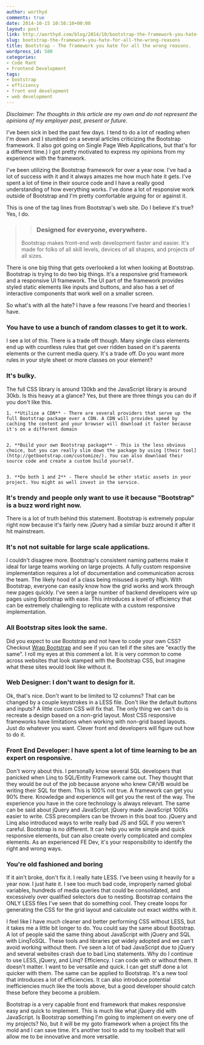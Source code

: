 ```yaml
---
author: worthyd
comments: true
date: 2014-10-15 10:56:10+00:00
layout: post
link: http://worthyd.com/blog/2014/10/bootstrap-the-framework-you-hate-for-all-the-wrong-reasons/
slug: bootstrap-the-framework-you-hate-for-all-the-wrong-reasons
title: Bootstrap - The framework you hate for all the wrong reasons.
wordpress_id: 580
categories:
- Code Rant
- Frontend Development
tags:
- bootstrap
- efficiency
- front end development
- web development
---
```


_Disclaimer: The thoughts in this article are my own and do not represent the opinions of my employer past, present or future._

I've been sick in bed the past few days.  I tend to do a lot of reading when I'm down and I stumbled on a several articles criticizing the Bootstrap framework.  (I also got going on Single Page Web Applications, but that's for a different time.)  I got pretty motivated to express my opinions from my experience with the framework.  

I've been utilizing the Bootstrap framework for over a year now. I've had a lot of success with it and it always amazes me how much hate it gets. I've spent a lot of time in their source code and I have a really good understanding of how everything works. I've done a lot of responsive work outside of Bootstrap and I'm pretty comfortable arguing for or against it.

This is one of the tag lines from Bootstrap's web site. Do I believe it's true? Yes, I do.


<blockquote>

> 
> ### Designed for everyone, everywhere.
> 
> 
Bootstrap makes front-end web development faster and easier. It's made for folks of all skill levels, devices of all shapes, and projects of all sizes.</blockquote>


There is one big thing that gets overlooked a lot when looking at Bootstrap. Bootstrap is trying to do two big things. It's a responsive grid framework and a responsive UI framework. The UI part of the framework provides styled static elements like inputs and buttons, and also has a set of interactive components that work well on a smaller screen.

So what's with all the hate? I have a few reasons I've heard and theories I have.


### You have to use a bunch of random classes to get it to work.


I see a lot of this. There is a trade off though. Many single class elements end up with countless rules that get over ridden based on it's parents elements or the current media query. It's a trade off. Do you want more rules in your style sheet or more classes on your element?


### It's bulky.


The full CSS library is around 130kb and the JavaScript library is around 30kb. Is this heavy at a glance? Yes, but there are three things you can do if you don't like this.




	
    1. **Utilize a CDN** - There are several providers that serve up the full Bootstrap package over a CDN. A CDN will provides speed by caching the content and your browser will download it faster because it's on a different domain

	
    2. **Build your own Bootstrap package** - This is the less obvious choice, but you can really slim down the package by using [their tool](http://getbootstrap.com/customize/). You can also download their source code and create a custom build yourself.

	
    3. **Do both 1 and 2** - There should be other static assets in your project. You might as well invest in the service.





### It's trendy and people only want to use it because "Bootstrap" is a buzz word right now.


There is a lot of truth behind this statement. Bootstrap is extremely popular right now because it's fairly new. jQuery had a similar buzz around it after it hit mainstream.


### It's not not suitable for large scale applications.


I couldn't disagree more. Bootstrap's consistent naming patterns make it ideal for large teams working on large projects. A fully custom responsive implementation requires a lot of documentation and communication across the team. The likely hood of a class being misused is pretty high. With Bootstrap, everyone can easily know how the grid works and work through new pages quickly. I've seen a large number of backend developers wire up pages using Bootstrap with ease. This introduces a level of efficiency that can be extremely challenging to replicate with a custom responsive implementation.


### All Bootstrap sites look the same.


Did you expect to use Bootstrap and not have to code your own CSS? Checkout [Wrap Bootstrap](https://wrapbootstrap.com/) and see if you can tell if the sites are "exactly the same". I roll my eyes at this comment a lot. It is very common to come across websites that look stamped with the Bootstrap CSS, but imagine what these sites would look like without it.


### Web Designer: I don't want to design for it.


Ok, that's nice. Don't want to be limited to 12 columns? That can be changed by a couple keystrokes in a LESS file. Don't like the default buttons and inputs? A little custom CSS will fix that. The only thing we can't do is recreate a design based on a non-grid layout. Most CSS responsive frameworks have limitations when working with non-grid based layouts. Just do whatever you want. Clever front end developers will figure out how to do it.


### Front End Developer: I have spent a lot of time learning to be an expert on responsive.


Don't worry about this. I personally know several SQL developers that panicked when Linq to SQL/Entity Framework came out. They thought that they would be out of the job because anyone who knew C#/VB would be writing their SQL for them.  This is 100% not true. A framework can get you 90% there. Knowledge and experience will get you the rest of the way.  The experience you have in the core technology is always relevant.  The same can be said about jQuery and JavaScript.  jQuery made JavaScript 100Xs easier to write.  CSS precompilers can be thrown in this boat too. jQuery and Linq also introduced ways to write really bad JS and SQL if you weren't careful.  Bootstrap is no different.  It can help you write simple and quick responsive elements, but can also create overly complicated and complex elements.  As an experienced FE Dev, it's your responsibility to identify the right and wrong ways.


### You're old fashioned and boring


If it ain't broke, don't fix it. I really hate LESS. I've been using it heavily for a year now. I just hate it. I see too much bad code, improperly named global variables, hundreds of media queries that could be consolidated, and excessively over qualified selectors due to nesting. Bootstrap contains the ONLY LESS files I've seen that do something cool. They create loops for generating the CSS for the grid layout and calculate out exact widths with it.

I feel like I have much cleaner and better performing CSS without LESS, but it takes me a little bit longer to do. You could say the same about Bootstrap. A lot of people said the same thing about JavaScript with jQuery and SQL with LinqToSQL. These tools and libraries get widely adopted and we can't avoid working without them. I've seen a lot of bad JavaScript due to jQuery and several websites crash due to bad Linq statements. Why do I continue to use LESS, jQuery, and Linq? Efficiency. I can code with or without them. It doesn't matter. I want to be versatile and quick. I can get stuff done a lot quicker with them. The same can be applied to Bootstrap. It's a new tool that introduces a lot of efficiencies. It can also introduce potential inefficiencies much like the tools above, but a good developer should catch these before they become a problem.

Bootstrap is a very capable front end framework that makes responsive easy and quick to implement. This is much like what jQuery did with JavaScript. Is Bootstrap something I'm going to implement on every one of my projects? No, but it will be my goto framework when a project fits the mold and I can save time. It's another tool to add to my toolbelt that will allow me to be innovative and more versatile.
